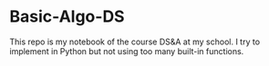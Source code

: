 # Basic-Algo-DS

This repo is my notebook of the course DS&A at my school.
I try to implement in Python but not using too many built-in functions.
